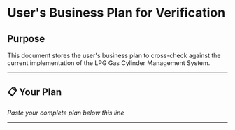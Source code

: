 # User's Business Plan for Verification

## Purpose
This document stores the user's business plan to cross-check against the current implementation of the LPG Gas Cylinder Management System.

---

## 📋 Your Plan
*Paste your complete plan below this line*

---



